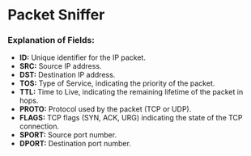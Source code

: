 # **Packet Sniffer**

### **Explanation of Fields:**

- **ID:** Unique identifier for the IP packet.
- **SRC:** Source IP address.
- **DST:** Destination IP address.
- **TOS:** Type of Service, indicating the priority of the packet.
- **TTL:** Time to Live, indicating the remaining lifetime of the packet in hops.
- **PROTO:** Protocol used by the packet (TCP or UDP).
- **FLAGS:** TCP flags (SYN, ACK, URG) indicating the state of the TCP connection.
- **SPORT:** Source port number.
- **DPORT:** Destination port number.
